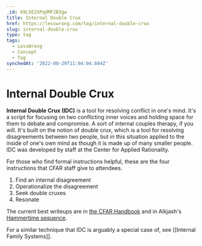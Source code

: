 ```yaml
---
_id: 69L5E2XPqdMF2B3gw
title: Internal Double Crux
href: https://lesswrong.com/tag/internal-double-crux
slug: internal-double-crux
type: tag
tags:
  - LessWrong
  - Concept
  - Tag
synchedAt: '2022-08-29T11:04:04.604Z'
---
```

# Internal Double Crux

**Internal Double Crux (IDC)** is a tool for resolving conflict in one's mind. It's a script for focusing on two conflicting inner voices and holding space for them to debate and compromise. A sort of internal couples therapy, if you will. It's built on the notion of double crux, which is a tool for resolving disagreements between two people, but in this situation applied to the inside of one's own mind as though it is made up of many smaller people. IDC was developed by staff at the Center for Applied Rationality.

For those who find formal instructions helpful, these are the four instructions that CFAR staff give to attendees.

1.  Find an internal disagreement
2.  Operationalize the disagreement
3.  Seek double cruxes
4.  Resonate

The current best writeups are in [the CFAR Handbook](https://www.lesswrong.com/posts/Z9cbwuevS9cqaR96h/cfar-participant-handbook-now-available-to-all) and in Alkjash's [Hammertime sequence](https://www.lesswrong.com/posts/mQmx4kQQtHeBip9ZC/internal-double-crux).

For a similar technique that IDC is arguably a special case of, see [[Internal Family Systems]].